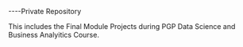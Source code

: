 ----Private Repository

This includes the Final Module Projects during PGP Data Science and Business Analyitics Course.

